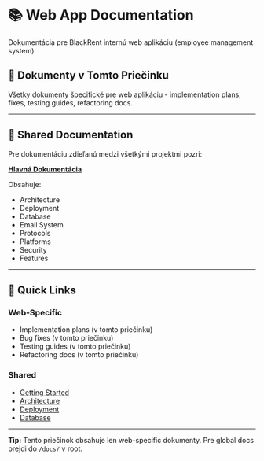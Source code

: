 # 📚 Web App Documentation

Dokumentácia pre BlackRent internú web aplikáciu (employee management system).

## 📂 Dokumenty v Tomto Priečinku

Všetky dokumenty špecifické pre web aplikáciu - implementation plans, fixes, testing guides, refactoring docs.

---

## 🔗 Shared Documentation

Pre dokumentáciu zdieľanú medzi všetkými projektmi pozri:

**[Hlavná Dokumentácia](../../../docs/README.md)**

Obsahuje:
- Architecture
- Deployment
- Database
- Email System
- Protocols
- Platforms
- Security
- Features

---

## 📝 Quick Links

### Web-Specific
- Implementation plans (v tomto priečinku)
- Bug fixes (v tomto priečinku)
- Testing guides (v tomto priečinku)
- Refactoring docs (v tomto priečinku)

### Shared
- [Getting Started](../../../docs/01-getting-started/)
- [Architecture](../../../docs/architecture/)
- [Deployment](../../../docs/deployment/)
- [Database](../../../docs/database/)

---

**Tip:** Tento priečinok obsahuje len web-specific dokumenty. Pre global docs prejdi do `/docs/` v root.

